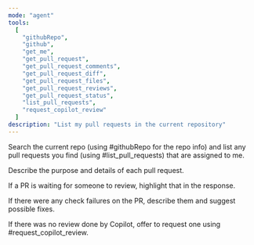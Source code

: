 ```yaml
---
mode: "agent"
tools:
  [
    "githubRepo",
    "github",
    "get_me",
    "get_pull_request",
    "get_pull_request_comments",
    "get_pull_request_diff",
    "get_pull_request_files",
    "get_pull_request_reviews",
    "get_pull_request_status",
    "list_pull_requests",
    "request_copilot_review"
  ]
description: "List my pull requests in the current repository"
---
```


Search the current repo (using #githubRepo for the repo info) and list any pull requests you find (using #list_pull_requests) that are assigned to me.

Describe the purpose and details of each pull request.

If a PR is waiting for someone to review, highlight that in the response.

If there were any check failures on the PR, describe them and suggest possible fixes.

If there was no review done by Copilot, offer to request one using #request_copilot_review.
